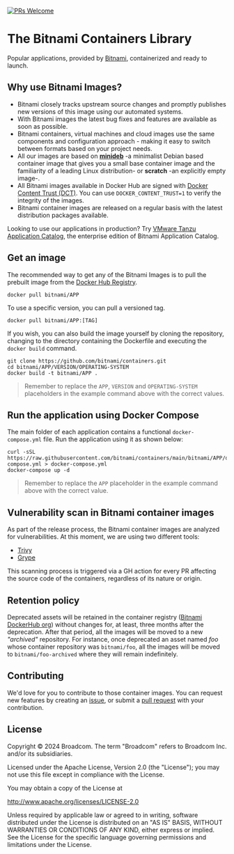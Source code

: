 <!-- markdownlint-disable-next-line -->
[![PRs Welcome](https://img.shields.io/badge/PRs-welcome-brightgreen.svg?style=flat-square)](https://github.com/bitnami/containers/blob/main/CONTRIBUTING.md)

# The Bitnami Containers Library

Popular applications, provided by [Bitnami](https://bitnami.com), containerized and ready to launch.

## Why use Bitnami Images?

* Bitnami closely tracks upstream source changes and promptly publishes new versions of this image using our automated systems.
* With Bitnami images the latest bug fixes and features are available as soon as possible.
* Bitnami containers, virtual machines and cloud images use the same components and configuration approach - making it easy to switch between formats based on your project needs.
* All our images are based on [**minideb**](https://github.com/bitnami/minideb) -a minimalist Debian based container image that gives you a small base container image and the familiarity of a leading Linux distribution- or **scratch** -an explicitly empty image-.
* All Bitnami images available in Docker Hub are signed with [Docker Content Trust (DCT)](https://docs.docker.com/engine/security/trust/content_trust/). You can use `DOCKER_CONTENT_TRUST=1` to verify the integrity of the images.
* Bitnami container images are released on a regular basis with the latest distribution packages available.

Looking to use our applications in production? Try [VMware Tanzu Application Catalog](https://bitnami.com/enterprise), the enterprise edition of Bitnami Application Catalog.

## Get an image

The recommended way to get any of the Bitnami Images is to pull the prebuilt image from the [Docker Hub Registry](https://hub.docker.com/r/bitnami/).

```console
docker pull bitnami/APP
```

To use a specific version, you can pull a versioned tag.

```console
docker pull bitnami/APP:[TAG]
```

If you wish, you can also build the image yourself by cloning the repository, changing to the directory containing the Dockerfile and executing the `docker build` command.

```console
git clone https://github.com/bitnami/containers.git
cd bitnami/APP/VERSION/OPERATING-SYSTEM
docker build -t bitnami/APP .
```

> Remember to replace the `APP`, `VERSION` and `OPERATING-SYSTEM` placeholders in the example command above with the correct values.

## Run the application using Docker Compose

The main folder of each application contains a functional `docker-compose.yml` file. Run the application using it as shown below:

```console
curl -sSL https://raw.githubusercontent.com/bitnami/containers/main/bitnami/APP/docker-compose.yml > docker-compose.yml
docker-compose up -d
```

> Remember to replace the `APP` placeholder in the example command above with the correct value.

## Vulnerability scan in Bitnami container images

As part of the release process, the Bitnami container images are analyzed for vulnerabilities. At this moment, we are using two different tools:

* [Trivy](https://github.com/aquasecurity/trivy)
* [Grype](https://github.com/anchore/grype)

This scanning process is triggered via a GH action for every PR affecting the source code of the containers, regardless of its nature or origin.

## Retention policy

Deprecated assets will be retained in the container registry ([Bitnami DockerHub org](https://hub.docker.com/u/bitnami)) without changes for, at least, three months after the deprecation.
After that period, all the images will be moved to a new _"archived"_ repository. For instance, once deprecated an asset named _foo_ whose container repository was `bitnami/foo`, all the images will be moved to `bitnami/foo-archived` where they will remain indefinitely.

## Contributing

We'd love for you to contribute to those container images. You can request new features by creating an [issue](https://github.com/bitnami/containers/issues/new/choose), or submit a [pull request](https://github.com/bitnami/containers/pulls) with your contribution.

## License

Copyright &copy; 2024 Broadcom. The term "Broadcom" refers to Broadcom Inc. and/or its subsidiaries.

Licensed under the Apache License, Version 2.0 (the "License"); you may not use this file except in compliance with the License.

You may obtain a copy of the License at

<http://www.apache.org/licenses/LICENSE-2.0>

Unless required by applicable law or agreed to in writing, software distributed under the License is distributed on an "AS IS" BASIS, WITHOUT WARRANTIES OR CONDITIONS OF ANY KIND, either express or implied.
See the License for the specific language governing permissions and limitations under the License.
